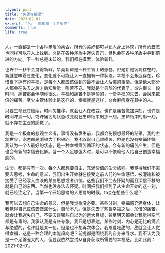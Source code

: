 ```yaml
---
layout: post
title: "失望与希望"
date: 2021-02-01
excerpt: "人，一直都是一个矛盾体"
comments: true 
life: true
---
```


人，一直都是一个各种矛盾的集合。所有的美好都可以在人身上体现，所有的丑恶也同样可以在人上找到。总是在各种矛盾中迷失自己，但也会在各种矛盾中寻到前进的方向。下一秒总是未知的，我们都在摸索，体验新鲜。

也许下一秒不会觉得新鲜，毕竟新鲜是一种主管上的感觉。但是新是客观存在的。新就意味着在变化，变化就不可能让人一直拥有一种状态。幸福不会永远存在，珍惜当下拥有的幸福，是每个人都应该做到的最不会让人后悔的事情。但是绝大部分人都会在失去之后才后知后觉，叫苦不迭。我就是个典型的代表了。或许很长一段时间，痛苦都会伴随你很久。幸福和痛苦不是等价的，一份幸福的失去，会换来数倍的痛苦。至少主管体验上是这样的，幸福就是这样，总会麻痹身在其中的人。

只要生命还在继续，时间的推移，就会让人在改变。也许是痛苦愈加深刻，也许是时间冲淡一切。或许痛苦的状态改变就在生命结束的那一刻。生命结束的那一刻，就不存在主观的感觉了。

我是一个极度的悲观主义者，事情没有发生前，我都会先预想最坏的结果。我的主观世界，永远都是消极大于积极的。我不敢说自己很痛苦，但是也没有幸福环绕。我认为一个人最好的状态，是一种幸福痛苦循环的状态。会有新的痛苦产生，但是也会有新的幸福去化解。当一个人足够强大时，是可以不依赖他人给自己创造幸福感的。

生命，都是只有一次。每个人都想要自由，充满价值的生命旅程。我觉得我们不需要去思考，生命的意义，我们出生开始就在接受之前人们的生命感悟，被灌输和被接受了已经写入血液的某些思想或者价值。这些我们不会去怀疑的而且深信不移的就是自己的东西。当然也没办法去怀疑。时间把我们推到了从生命开始的这一刻，就已经注定了。当第一个开始思考的人思考的时候，ta会在想些什么呢？

我可以去想自己生命的意义，但是我觉得没必要。某些时刻，幸福感充满身体，让我觉得自己应该去做些什么，自命不凡。但是失去了短暂幸福之后，加倍的痛苦，就会让我迷失自己，不要去谈哪些自以为的远大目标，甚至明天都会让我觉得空气都是有毒的。我承认我是有些夸张，我只是想表达，某些时刻，内心是无比的痛苦与绝望的，也许就是某一刻。但是也不想再次体会。我总爱吃甜的，甜就会让人觉得幸福，这是一种合理的本能趋向吧？前提都是围绕我的自身来寻求。我不认为我是一个足够强大的人，但是我依然尝试从自身获取所需要的幸福感。比如此刻：2021-02-01。